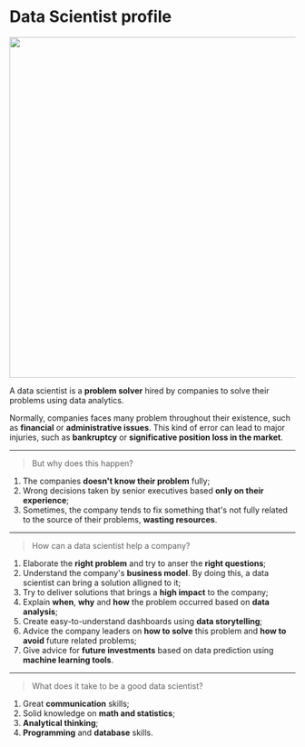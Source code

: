 # Data Scientist profile

<img src="https://blog.geekhunter.com.br/wp-content/uploads/2022/09/6195525_3156627-scaled.jpg" width=600px>

A data scientist is a **problem solver** hired by companies to solve their problems using data analytics.

Normally, companies faces many problem throughout their existence, such as **financial** or **administrative issues**. 
This kind of error can lead to major injuries, such as **bankruptcy** or **significative position loss in the market**.

---

> But why does this happen?

1. The companies **doesn't know their problem** fully;
2. Wrong decisions taken by senior executives based **only on their experience**;
3. Sometimes, the company tends to fix something that's not fully related to the source of their problems, **wasting resources**.
---

> How can a data scientist help a company?

1. Elaborate the **right problem** and try to anser the **right questions**;
2. Understand the company's **business model**. By doing this, a data scientist can bring a solution alligned to it;
3. Try to deliver solutions that brings a **high impact** to the company;
4. Explain **when**, **why** and **how** the problem occurred based on **data analysis**;
5. Create easy-to-understand dashboards using **data storytelling**;
6. Advice the company leaders on **how to solve** this problem and **how to avoid** future related problems;
7. Give advice for **future investments** based on data prediction using **machine learning tools**.
---

> What does it take to be a good data scientist?

1. Great **communication** skills;
2. Solid knowledge on **math and statistics**;
3. **Analytical thinking**;
4. **Programming** and **database** skills.
